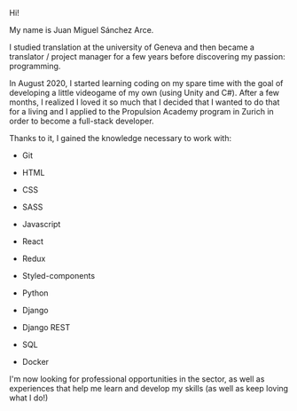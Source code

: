 Hi!

My name is Juan Miguel Sánchez Arce.

I studied translation at the university of Geneva and then became a translator / project manager for a few years before discovering my passion: programming.

In August 2020, I started learning coding on my spare time with the goal of developing a little videogame of my own (using Unity and C#). 
After a few months, I realized I loved it so much that I decided that I wanted to do that for a living and I applied to the Propulsion Academy program in Zurich in order to become a full-stack developer.

Thanks to it, I gained the knowledge necessary to work with:
  - Git
  
  - HTML
  
  - CSS
  - SASS
  
  - Javascript
  - React
  - Redux 
  - Styled-components
  
  - Python
  - Django
  - Django REST
  
  - SQL
  
  - Docker

I'm now looking for professional opportunities in the sector, as well as experiences that help me learn and develop my skills (as well as keep loving what I do!)
